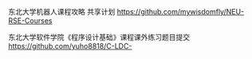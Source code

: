 东北大学机器人课程攻略 共享计划 https://github.com/mywisdomfly/NEU-RSE-Courses 

东北大学软件学院《程序设计基础》课程课外练习题目提交  https://github.com/yuho8818/C-LDC-
